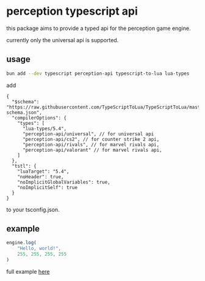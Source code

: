 # perception typescript api

this package aims to provide a typed api for the perception game engine.

currently only the universal api is supported.

## usage

```bash
bun add --dev typescript perception-api typescript-to-lua lua-types
```

add

```json5
{
  "$schema": "https://raw.githubusercontent.com/TypeScriptToLua/TypeScriptToLua/master/tsconfig-schema.json",
  "compilerOptions": {
    "types": [
      "lua-types/5.4",
      "perception-api/universal", // for universal api
      "perception-api/cs2", // for counter strike 2 api,
      "perception-api/rivals", // for marvel rivals api,
      "perception-api/valorant" // for marvel rivals api,
    ]
  },
  "tstl": {
    "luaTarget": "5.4",
    "noHeader": true,
    "noImplicitGlobalVariables": true,
    "noImplicitSelf": true
  }
}
```

to your tsconfig.json.

## example

```typescript
engine.log(
    "Hello, world!",
    255, 255, 255, 255
)
```

full example [here](https://github.com/9s/perception-api-example.git)
